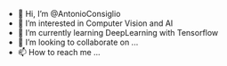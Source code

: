 - 👋 Hi, I’m @AntonioConsiglio
- 👀 I’m interested in Computer Vision and AI
- 🌱 I’m currently learning DeepLearning with Tensorflow
- 💞️ I’m looking to collaborate on ...
- 📫 How to reach me ...

<!---
AntonioConsiglio/AntonioConsiglio is a ✨ special ✨ repository because its `README.md` (this file) appears on your GitHub profile.
You can click the Preview link to take a look at your changes.
--->
